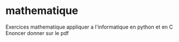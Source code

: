 # mathematique
 Exercices mathematique appliquer a l'informatique en python et en C
 Enoncer donner sur le pdf
